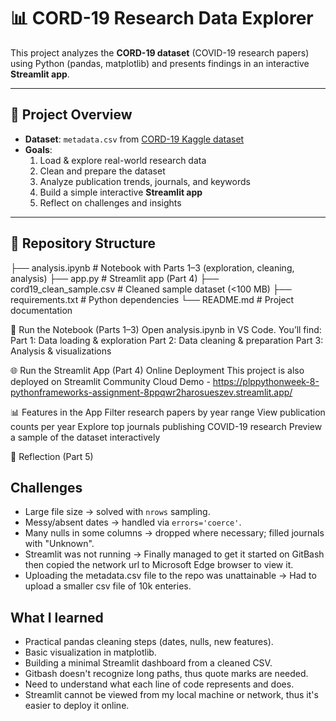 # 📊 CORD-19 Research Data Explorer

This project analyzes the **CORD-19 dataset** (COVID-19 research papers) using Python (pandas, matplotlib) and presents findings in an interactive **Streamlit app**.

---

## 🚀 Project Overview
- **Dataset**: `metadata.csv` from [CORD-19 Kaggle dataset](https://www.kaggle.com/allen-institute-for-ai/CORD-19-research-challenge)  
- **Goals**:
  1. Load & explore real-world research data
  2. Clean and prepare the dataset
  3. Analyze publication trends, journals, and keywords
  4. Build a simple interactive **Streamlit app**
  5. Reflect on challenges and insights  

---

## 📂 Repository Structure
├── analysis.ipynb # Notebook with Parts 1–3 (exploration, cleaning, analysis)
├── app.py # Streamlit app (Part 4)
├── cord19_clean_sample.csv # Cleaned sample dataset (<100 MB)
├── requirements.txt # Python dependencies
└── README.md # Project documentation

📒 Run the Notebook (Parts 1–3)
Open analysis.ipynb in VS Code.
You’ll find:
Part 1: Data loading & exploration
Part 2: Data cleaning & preparation
Part 3: Analysis & visualizations

🌐 Run the Streamlit App (Part 4)
Online Deployment
This project is also deployed on Streamlit Community Cloud
Demo - https://plppythonweek-8-pythonframeworks-assignment-8ppqwr2harosueszev.streamlit.app/


📊 Features in the App
Filter research papers by year range
View publication counts per year
Explore top journals publishing COVID-19 research
Preview a sample of the dataset interactively

📝 Reflection (Part 5)
## Challenges
- Large file size → solved with `nrows` sampling.
- Messy/absent dates → handled via `errors='coerce'`.
- Many nulls in some columns → dropped where necessary; filled journals with "Unknown".
- Streamlit was not running -> Finally managed to get it started on GitBash then copied the network url to Microsoft Edge browser to view it.
- Uploading the metadata.csv file to the repo was unattainable -> Had to upload a smaller csv file of 10k enteries.

## What I learned
- Practical pandas cleaning steps (dates, nulls, new features).
- Basic visualization in matplotlib.
- Building a minimal Streamlit dashboard from a cleaned CSV.
- Gitbash doesn't recognize long paths, thus quote marks are needed.
- Need to understand what each line of code represents and does.
- Streamlit cannot be viewed from my local machine or network, thus it's easier to deploy it online.
